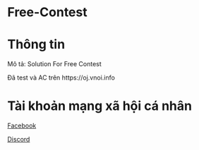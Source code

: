 # Free-Contest
<h1>Thông tin</h1>
Mô tả: Solution For Free Contest
<p>Đã test và AC trên https://oj.vnoi.info</p>
<h1>Tài khoản mạng xã hội cá nhân </h1>
<p><a href="https://facebook.com/kduongnguyen07" target="blank" class="btn btn-success">Facebook</p>
<p><a href="https://discord.com/users/748799374628356126">Discord</a></p>
